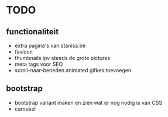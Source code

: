 # TODO

## functionaliteit
* extra pagina's van stanisa.be
* favicon
* thumbnails ipv steeds de grote pictures
* meta tags voor SEO
* scroll-naar-beneden animated gifkes toevoegen

## bootstrap
* bootstrap variant maken en zien wat er nog nodig is van CSS
* carousel